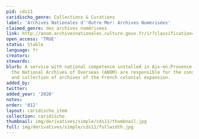 ```yaml
---
pid: cds11
caridischo_genre: Collections & Curations
label: 'Archives Nationales d''Outre Mer: Archives Numérisées'
claimed_genre: des archives numérisees
link: http://anom.archivesnationales.culture.gouv.fr/ir?classification=archives_numerisees
open_access: 'TRUE'
status: Stable
language: fr
creators:
stewards:
blurb: A service with national competence installed in Aix-en-Provence since 1966,
  the National Archives of Overseas (ANOM) are responsible for the conservation, communication
  and collection of archives of the French colonial expansion.
added_by:
twitter:
added_year: '2020'
notes:
order: '012'
layout: caridischo_item
collection: caridischo
thumbnail: img/derivatives/simple/cds11/thumbnail.jpg
full: img/derivatives/simple/cds11/fullwidth.jpg
---
```

